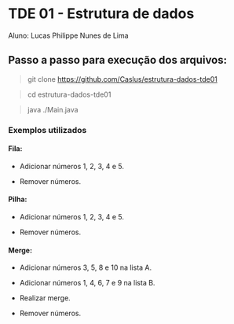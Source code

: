 # TDE 01 - Estrutura de dados

Aluno: Lucas Philippe Nunes de Lima

## Passo a passo para execução dos arquivos:

> git clone https://github.com/Caslus/estrutura-dados-tde01

> cd estrutura-dados-tde01

> java ./Main.java



### Exemplos utilizados

#### Fila:

- Adicionar números 1, 2, 3, 4 e 5.

- Remover números.

#### Pilha:

- Adicionar números 1, 2, 3, 4 e 5.

- Remover números.

#### Merge:

- Adicionar números 3, 5, 8 e 10 na lista A.

- Adicionar números 1, 4, 6, 7 e 9 na lista B.

- Realizar merge.

- Remover números.


